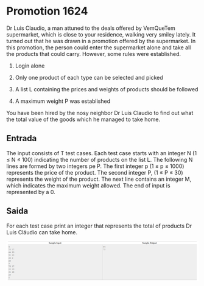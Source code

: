 # Promotion 1624


Dr Luis Claudio, a man attuned to the deals offered by VemQueTem supermarket, which is close to your residence, walking very smiley lately. It turned out that he was drawn in a promotion offered by the supermarket. In this promotion, the person could enter the supermarket alone and take all the products that could carry. However, some rules were established.

1) Login alone

2) Only one product of each type can be selected and picked

3) A list L containing the prices and weights of products should be followed

4) A maximum weight P was established

You have been hired by the nosy neighbor Dr Luis Claudio to find out what the total value of the goods which he managed to take home.


##  Entrada 

The input consists of T test cases. Each test case starts with an integer N (1 ≤ N ≤ 100) indicating the number of products on the list L. The following N lines are formed by two integers pe P. The first integer p (1 ≤ p ≤ 1000) represents the price of the product. The second integer P, (1 ≤ P ≤ 30) represents the weight of the product. The next line contains an integer M, which indicates the maximum weight allowed. The end of input is represented by a 0.

## Saida 

For each test case print an integer that represents the total of products Dr Luis Cláudio can take home.


![sample](/promocao/p1.png)